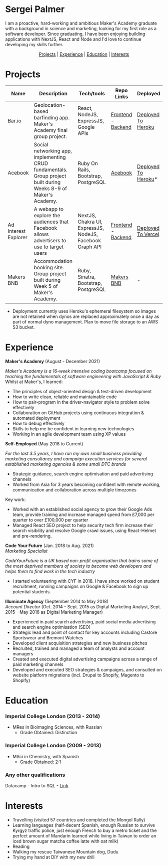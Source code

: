 # Sergei Palmer

I am a proactive, hard-working and ambitious Maker's Academy graduate with a background in science and marketing, looking for my first role as a software developer. Since graduating, I have been enjoying building applications with NextJS, React and Node and I'd love to continue developing my skills further. 

<div align="center">

[Projects](#projects) | [Experience](#experience) | [Education](#education) | [Interests](#interests)

</div>

<!-- A sentence about who and what you are. Then a sentence about what you've achieved. And then a sentence about what excites you about tech. -->

# Projects

| Name                  | Description | Tech/tools        | Repo Links | Deployed |
| ----------------------| ------------| ----------------- | ----------------- | ----------------- | 
| Bar.io                | Geolocation-based barfinding app. Maker's Academy final group project. | React, NodeJS, ExpressJS, Google APIs | [Frontend](https://github.com/s-palmer/bar.io-frontend) - [Backend](https://github.com/s-palmer/bar.io-backend)  | [Deployed To Heroku](https://bar-io.herokuapp.com/) |
| Acebook               | Social networking app, implementing CRUD fundamentals. Group project built during Weeks 8-9 of Maker's Academy. | Ruby On Rails, Bootstrap, PostgreSQL | [Acebook](https://github.com/s-palmer/acebook) | [Deployed To Heroku](https://the-acebook.herokuapp.com/)* |
| Ad Interest Explorer  | A webapp to explore the audiences that Facebook allows advertisers to use to target users | NextJS, Chakra UI, ExpressJS, NodeJS, Facebook Graph API | [Frontend](https://github.com/s-palmer/facebook-interest-api) - [Backend](https://github.com/s-palmer/fb-interest-api-backend) | [Deployed To Vercel](https://fb-interest-api.vercel.app/) |
| Makers BNB            | Accommodation booking site. Group project built during Week 5 of Maker's Academy. | Ruby, Sinatra, Bootstrap, PostgreSQL | [Makers BNB](https://github.com/s-palmer/makers_bnb) | - |

* Deployment currently uses Heroku's ephemeral filesystem so images are not retained when dynos are replaced approximately once a day as part of normal dyno management. Plan to move file storage to an AWS S3 bucket.

# Experience

**Maker's Academy** (August - December 2021) 

_Maker's Academy is a 16-week intensive coding bootcamp focused on teaching the fundamentals of software engineering with JavaScript & Ruby_
Whilst at Maker's, I learned:
- The principles of object-oriented design & test-driven development
- How to write clean, reliable and maintainable code
- How to pair-program in the driver-navigator style to problem solve effectively
- Collaboration on GitHub projects using continuous integration & automated deployment
- How to debug effectively
- Skills to help me be confident in learning new technologies
- Working in an agile development team using XP values

**Self-Employed** (May 2018 to Current)

_For the last 3.5 years, I have run my own small business providing marketing consultancy and campaign execution services for several established marketing agencies & some small DTC brands_
* Strategic guidance, search engine optimisation and paid advertising channels
* Worked from Asia for 3 years becoming confident with remote working, communication and collaboration across multiple timezones

Key work:

- Worked with an established social agency to grow their Google Ads team, provide training and increase managed spend from £7,000 per quarter to over £100,000 per quarter
- Managed React SEO project to help security tech firm increase their search visibility and resolve Google crawl issues, using React-Helmet and pre-rendering.

**Code Your Future** (Jan. 2018 to Aug. 2021)         
_Marketing Specialist_

_CodeYourFuture is a UK based non-profit organisation that trains some of the most deprived members of society to become web developers and helps them to find work in the tech industry_
* I started volunteering with CYF in 2018. I have since worked on student recruitment, running campaigns on Google & Facebook to sign up potential students.

**Illuminate Agency** (September 2014 to May 2018)  
_Account Director_
  (Oct. 2014 - Sept. 2015 as Digital Marketing Analyst, Sept. 2015 - May 2016 as Digital Marketing Manager)

* Experienced in paid search advertising, paid social media advertising and search engine optimisation (SEO)
* Strategic lead and point of contact for key accounts including Castore Sportswear and Bremont Watches
* Developed client acquisition strategies and new business pitches
* Recruited, trained and managed a team of analysts and account managers
* Created and executed digital advertising campaigns across a range of paid marketing channels
* Developed and executed SEO strategies & campaigns, and consulted on website platform migrations (incl. Drupal to Shopify, Magento to Shopify)

<!-- ## Skills

Consider skills relevent to software development. Then consider your best skills. Pick 2-4 skills and write a short descriptive paragraph for each one. You should demonstrate how capable you are at this skill with examples.
(Using a STAR example Paragraph) Consider the questions below.

-STAR
-What was the situation/task? (ST)

-How was the skill used?

-What did you do? (action)

-What was the result?

- 1. 


#### This Skill

- Experience
- Achievements
- Evidence (STAR)

#### Another Skill

Descriptive paragraph of how capable you are at this skill and, if relevant, how it has developed (again use STAR for this)

- I achieved A during my work at B (job, or otherwise)
- I contributed to the growth of X while doing Y (job, or otherwise)
- I built this, made this, broke this, fixed this, etc.
- A link to some on-line evidence (blogs, videos, articles, etc.) -->

# Education

### Imperial College London (2013 - 2014)

- MRes in Bioimaging Sciences, with Russian
  - Grade Obtained: Distinction

### Imperial College London (2009 - 2013)

- MSci in Chemistry, with Spanish
  - Grade Obtained: 2:1

### Any other qualifications

Datacamp - Intro to SQL - [Link](https://www.datacamp.com/statement-of-accomplishment/course/cb2db70823ad5e108978addbdf2f9396b2081912)
# Interests

- Travelling (visited 57 countries and completed the Mongol Rally)
- Learning languages (half-decent Spanish, enough Russian to survive Kyrgyz traffic police, just enough French to buy a metro ticket and the perfect amount of Mandarin learned while living in Taiwan to order an iced brown sugar matcha coffee latte with oat milk)
- Reading
- Walking my rescue Taiwanese Mountain dog, Dudu
- Trying my hand at DIY with my new drill